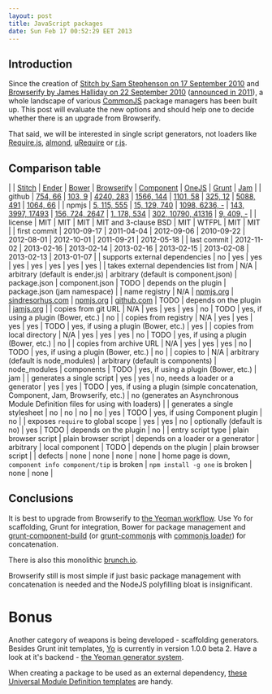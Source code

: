 ```yaml
---
layout: post
title: JavaScript packages
date: Sun Feb 17 00:52:29 EET 2013
---
```

<style>
table {
    white-space: nowrap;
}
</style>

## Introduction

Since the creation of [Stitch by Sam Stephenson on 17 September 2010](https://github.com/sstephenson/stitch/commit/a734eceb99f431b37d2693e1fe64195f76e159ec) and [Browserify by James Halliday on 22 September 2010](https://github.com/substack/node-browserify/commit/b0363ae3d5749b3f7e722b21c65484fdf634acf3) ([announced in 2011](http://substack.net/posts/24ab8c/browserify-browser-side-require-for-your-node-js)),
a whole landscape of various [CommonJS](http://www.commonjs.org/) package managers has been built up.
This post will evaluate the new options
and should help one to decide whether there is an upgrade from Browserify.

That said, we will be interested in single script generators, not loaders like [Require.js](http://requirejs.org/), [almond](https://github.com/jrburke/almond), [uRequire](https://github.com/anodynos/uRequire) or [r.js](https://github.com/jrburke/r.js).

## Comparison table

| | [Stitch](https://github.com/sstephenson/stitch) | [Ender](http://ender.jit.su) | [Bower](http://twitter.github.com/bower/) | [Browserify](http://browserify.org/) | [Component](http://component.io/) | [OneJS](https://github.com/azer/onejs) | [Grunt](http://gruntjs.com/) | [Jam](http://jamjs.org/) |
| github | [754, 66](https://github.com/sstephenson/stitch) | [103, 9](https://github.com/ender-js/Ender) | [4240, 283](https://github.com/twitter/bower) | [1566, 144](https://github.com/substack/node-browserify) | [1101, 58](https://github.com/component/component) | [325, 12](https://github.com/azer/onejs) | [5088, 491](https://github.com/gruntjs/grunt) | [1064, 66](https://github.com/caolan/jam) |
| npmjs | [5, 115, 555](https://npmjs.org/package/stitch) | [15, 129, 740](https://npmjs.org/package/ender) | [1098, 6236, -](https://npmjs.org/package/bower) | [143, 3997, 17493](https://npmjs.org/package/browserify) | [156, 724, 2647](https://npmjs.org/package/component) | [1, 178, 534](https://npmjs.org/package/one) | [302, 10790, 41316](https://npmjs.org/package/grunt) | [9, 409, -](https://npmjs.org/package/jamjs) |
| license | MIT | MIT | MIT | MIT and 3-clause BSD | MIT | WTFPL | MIT | MIT |
| first commit | 2010-09-17 | 2011-04-04 | 2012-09-06 | 2010-09-22 | 2012-08-01 | 2012-10-01 | 2011-09-21 | 2012-05-18 |
| last commit | 2012-11-02 | 2013-02-16 | 2013-02-14 | 2013-02-16 | 2013-02-15 | 2013-02-08 | 2013-02-13 | 2013-01-07 |
| supports external dependencies | no | yes | yes | yes | yes | yes | yes | yes |
| takes external dependencies list from | N/A | arbitrary (default is ender.js) | arbitrary (default is component.json) | package.json | component.json | TODO | depends on the plugin | package.json (jam namespace) |
| name registry | N/A | [npmjs.org](https://npmjs.org) | [sindresorhus.com](http://sindresorhus.com/bower-components/) | [npmjs.org](https://npmjs.org) | [github.com](https://github.com) | TODO | depends on the plugin | [jamjs.org](http://jamjs.org/) |
| copies from git URL | N/A | yes | yes | yes | no | TODO | yes, if using a plugin (Bower, etc.) | no |
| copies from registry | N/A | yes | yes | yes | yes | TODO | yes, if using a plugin (Bower, etc.) | yes |
| copies from local directory | N/A | yes | yes | yes | no | TODO | yes, if using a plugin (Bower, etc.) | no |
| copies from archive URL | N/A | yes | yes | yes | no | TODO | yes, if using a plugin (Bower, etc.) | no |
| copies to | N/A | arbitrary (default is node_modules) | arbitrary (default is components) | node_modules | components | TODO | yes, if using a plugin (Bower, etc.) | jam |
| generates a single script | yes | yes | no, needs a loader or a generator | yes | yes | TODO | yes, if using a plugin (simple concatenation, Component, Jam, Browserify, etc.) | no (generates an Asynchronous Module Definition files for using with loaders) |
| generates a single stylesheet | no | no | no | no | yes | TODO | yes, if using Component plugin | no |
| exposes `require` to global scope | yes | yes | no | optionally (default is no) | yes | TODO | depends on the plugin | no |
| entry script type | plain browser script | plain browser script | depends on a loader or a generator | arbitrary | local component | TODO | depends on the plugin | plain browser script |
| defects | none | none | none | none | home page is down,<br>`component info component/tip` is broken | `npm install -g one` is broken | none | none |

## Conclusions

It is best to upgrade from Browserify to [the Yeoman workflow](http://yeoman.io).
Use Yo for scaffolding, Grunt for integration, Bower for package management and [grunt-component-build](https://github.com/anthonyshort/grunt-component-build) (or [grunt-commonjs](https://github.com/avos/grunt-commonjs) with [commonjs loader](https://github.com/chrisabrams/commonjs)) for concatenation.

There is also this monolithic [brunch.io](http://brunch.io/).

Browserify still is most simple if just basic package management with concatenation is needed and the NodeJS polyfilling bloat is insignificant.

# Bonus

Another category of weapons is being developed - scaffolding generators.
Besides Grunt init templates, [Yo](http://yeoman.io) is currently in version 1.0.0 beta 2.
Have a look at it's backend - [the Yeoman generator system](https://github.com/yeoman/generator).

When creating a package to be used as an external dependency, [these Universal Module Definition templates](https://github.com/umdjs/umd) are handy.
